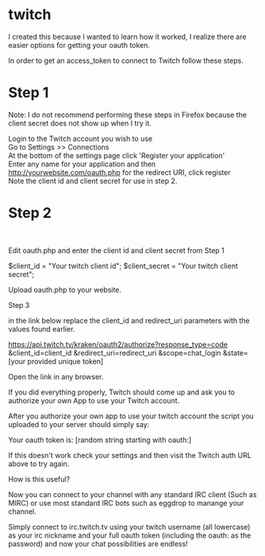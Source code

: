 # twitch

I created this because I wanted to learn how it worked, I realize there are easier options for getting your oauth token.

In order to get an access_token to connect to Twitch follow these steps.

<h1>Step 1</h1>

Note: I do not recommend performing these steps in Firefox because the client secret does not show up when I try it.

Login to the Twitch account you wish to use<br>
Go to Settings >> Connections<br>
At the bottom of the settings page click 'Register your application'<br>
Enter any name for your application and then http://yourwebsite.com/oauth.php for the redirect URI, click register<br>
Note the client id and client secret for use in step 2.<br>

<h1>Step 2</h1> <br>

Edit oauth.php and enter the client id and client secret from Step 1 

$client_id = "Your twitch client id";
$client_secret = "Your twitch client secret";

Upload oauth.php to your website.

Step 3

in the link below replace the client_id and redirect_uri parameters with the values found earlier.

https://api.twitch.tv/kraken/oauth2/authorize?response_type=code
    &client_id=client_id
    &redirect_uri=redirect_uri
    &scope=chat_login
    &state=[your provided unique token]

Open the link in any browser.

If you did everything properly, Twitch should come up and ask you to authorize your own App to use your Twitch account.

After you authorize your own app to use your twitch account the script you uploaded to your server should simply say:

Your oauth token is: [random string starting with oauth:]

If this doesn't work check your settings and then visit the Twitch auth URL above to try again.

How is this useful?

Now you can connect to your channel with any standard IRC client (Such as MIRC) or use most standard IRC bots such as eggdrop to manange your channel.

Simply connect to irc.twitch.tv using your twitch username (all lowercase) as your irc nickname and your full oauth token (including the oauth: as the password) and now your chat possibilities are endless!

